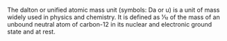 The dalton or unified atomic mass unit (symbols: Da or u) is a unit of mass widely used in physics and chemistry. It is defined as 1⁄12 of the mass of an unbound neutral atom of carbon-12 in its nuclear and electronic ground state and at rest.